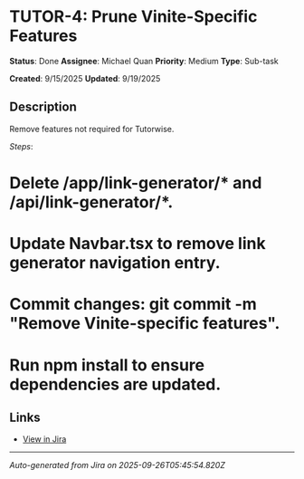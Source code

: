 # TUTOR-4: Prune Vinite-Specific Features

**Status**: Done
**Assignee**: Michael Quan
**Priority**: Medium
**Type**: Sub-task

**Created**: 9/15/2025
**Updated**: 9/19/2025



## Description
Remove features not required for Tutorwise.


*Steps*:

# Delete /app/link-generator/* and /api/link-generator/*.
# Update Navbar.tsx to remove link generator navigation entry.
# Commit changes: git commit -m "Remove Vinite-specific features".
# Run npm install to ensure dependencies are updated.

## Links
- [View in Jira](https://tutorwise.atlassian.net/browse/TUTOR-4)

---
*Auto-generated from Jira on 2025-09-26T05:45:54.820Z*
